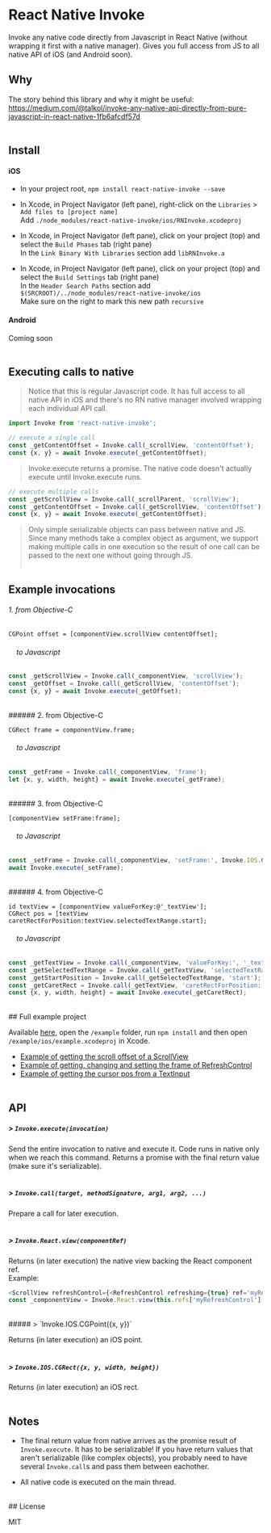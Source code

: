 # React Native Invoke

Invoke any native code directly from Javascript in React Native (without wrapping it first with a native manager). Gives you full access from JS to all native API of iOS (and Android soon).
## Why
The story behind this library and why it might be useful:<br>
https://medium.com/@talkol/invoke-any-native-api-directly-from-pure-javascript-in-react-native-1fb6afcdf57d
<br><br>
## Install

#### iOS

* In your project root, `npm install react-native-invoke --save`

* In Xcode, in Project Navigator (left pane), right-click on the `Libraries` > `Add files to [project name]` <br> Add `./node_modules/react-native-invoke/ios/RNInvoke.xcodeproj`

* In Xcode, in Project Navigator (left pane), click on your project (top) and select the `Build Phases` tab (right pane) <br> In the `Link Binary With Libraries` section add `libRNInvoke.a` 

* In Xcode, in Project Navigator (left pane), click on your project (top) and select the `Build Settings` tab (right pane) <br> In the `Header Search Paths` section add `$(SRCROOT)/../node_modules/react-native-invoke/ios` <br> Make sure on the right to mark this new path `recursive`

#### Android

Coming soon
<br><br>
## Executing calls to native

> Notice that this is regular Javascript code. It has full access to all native API in iOS and there's no RN native manager involved wrapping each individual API call.

```js
import Invoke from 'react-native-invoke';

// execute a single call
const _getContentOffset = Invoke.call(_scrollView, 'contentOffset');
const {x, y} = await Invoke.execute(_getContentOffset);
```

> Invoke.execute returns a promise. The native code doesn't actually execute until Invoke.execute runs.

```js
// execute multiple calls
const _getScrollView = Invoke.call(_scrollParent, 'scrollView');
const _getContentOffset = Invoke.call(_getScrollView, 'contentOffset');
const {x, y} = await Invoke.execute(_getContentOffset);
```

> Only simple serializable objects can pass between native and JS. Since many methods take a complex object as argument, we support making multiple calls in one execution so the result of one call can be passed to the next one without going through JS.
<br><br>

## Example invocations

###### 1. from Objective-C

```objc
CGPoint offset = [componentView.scrollView contentOffset];
```

###### &nbsp;&nbsp;&nbsp; to Javascript

```js
const _getScrollView = Invoke.call(_componentView, 'scrollView');
const _getOffset = Invoke.call(_getScrollView, 'contentOffset');
const {x, y} = await Invoke.execute(_getOffset);
```
<br>
###### 2. from Objective-C

```objc
CGRect frame = componentView.frame;
```

###### &nbsp;&nbsp;&nbsp; to Javascript

```js
const _getFrame = Invoke.call(_componentView, 'frame');
let {x, y, width, height} = await Invoke.execute(_getFrame);
```
<br>
###### 3. from Objective-C

```objc
[componentView setFrame:frame];
```

###### &nbsp;&nbsp;&nbsp; to Javascript

```js
const _setFrame = Invoke.call(_componentView, 'setFrame:', Invoke.IOS.CGRect({x, y, width, height}));
await Invoke.execute(_setFrame);
```
<br>
###### 4. from Objective-C

```objc
id textView = [componentView valueForKey:@'_textView'];
CGRect pos = [textView caretRectForPosition:textView.selectedTextRange.start];
```

###### &nbsp;&nbsp;&nbsp; to Javascript

```js
const _getTextView = Invoke.call(_componentView, 'valueForKey:', '_textView');
const _getSelectedTextRange = Invoke.call(_getTextView, 'selectedTextRange');
const _getStartPosition = Invoke.call(_getSelectedTextRange, 'start');
const _getCaretRect = Invoke.call(_getTextView, 'caretRectForPosition:', _getStartPosition);
const {x, y, width, height} = await Invoke.execute(_getCaretRect);
```
<br>
## Full example project

Available [here](example), open the `/example` folder, run `npm install` and then open `/example/ios/example.xcodeproj` in Xcode.

* [Example of getting the scroll offset of a ScrollView](example/scroll-offset-example.js)
* [Example of getting, changing and setting the frame of RefreshControl](example/refresh-control-pos-example.js)
* [Example of getting the cursor pos from a TextInput](example/text-cursor-pos-example.js)
<br><br>

## API

##### > `Invoke.execute(invocation)`

Send the entire invocation to native and execute it. Code runs in native only when we reach this command. Returns a promise with the final return value (make sure it's serializable).
<br><br>
##### > `Invoke.call(target, methodSignature, arg1, arg2, ...)`

Prepare a call for later execution.
<br><br>
##### > `Invoke.React.view(componentRef)`

Returns (in later execution) the native view backing the React component ref.<br>Example:
```js
<ScrollView refreshControl={<RefreshControl refreshing={true} ref='myRefreshControl'/>} />
const _componentView = Invoke.React.view(this.refs['myRefreshControl']);
```
<br>
##### > `Invoke.IOS.CGPoint({x, y})`

Returns (in later execution) an iOS point.
<br><br>
##### > `Invoke.IOS.CGRect({x, y, width, height})`

Returns (in later execution) an iOS rect.
<br><br>
## Notes

* The final return value from native arrives as the promise result of `Invoke.execute`. It has to be serializable! If you have return values that aren't serializable (like complex objects), you probably need to have several `Invoke.call`s and pass them between eachother.

* All native code is executed on the main thread.

<br>
## License

MIT

